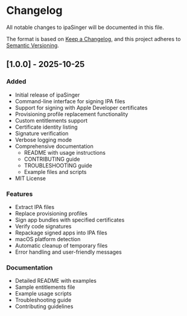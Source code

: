 # Changelog

All notable changes to ipaSinger will be documented in this file.

The format is based on [Keep a Changelog](https://keepachangelog.com/en/1.0.0/),
and this project adheres to [Semantic Versioning](https://semver.org/spec/v2.0.0.html).

## [1.0.0] - 2025-10-25

### Added
- Initial release of ipaSinger
- Command-line interface for signing IPA files
- Support for signing with Apple Developer certificates
- Provisioning profile replacement functionality
- Custom entitlements support
- Certificate identity listing
- Signature verification
- Verbose logging mode
- Comprehensive documentation
  - README with usage instructions
  - CONTRIBUTING guide
  - TROUBLESHOOTING guide
  - Example files and scripts
- MIT License

### Features
- Extract IPA files
- Replace provisioning profiles
- Sign app bundles with specified certificates
- Verify code signatures
- Repackage signed apps into IPA files
- macOS platform detection
- Automatic cleanup of temporary files
- Error handling and user-friendly messages

### Documentation
- Detailed README with examples
- Sample entitlements file
- Example usage scripts
- Troubleshooting guide
- Contributing guidelines
